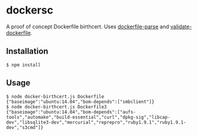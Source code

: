 # dockersc

A proof of concept Dockerfile birthcert. Uses [dockerfile-parse](https://www.npmjs.com/package/dockerfile-parse) and [validate-dockerfile](https://www.npmjs.com/package/validate-dockerfile).

## Installation

```console
$ npm install
```

## Usage

```console
$ node docker-birthcert.js Dockerfile
{"baseimage":"ubuntu:14.04","bom-depends":["smbclient"]}
$ node docker-birthcert.js Dockerfile3
{"baseimage":"ubuntu:14.04","bom-depends":["aufs-tools","automake","build-essential","curl","dpkg-sig","libcap-dev","libsqlite3-dev","mercurial","reprepro","ruby1.9.1","ruby1.9.1-dev","s3cmd"]}
```
